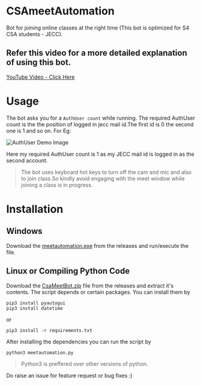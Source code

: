 # CSAmeetAutomation
Bot for joining online classes at the right time (This bot is optimized for S4 CSA students -  JECC).

## Refer this video for a more detailed explanation of using this bot.
[YouTube Video - Click Here](https://youtu.be/mx6fBHsQoXk)

# Usage 
The bot asks you for a ```AuthUser count``` while running. The required AuthUser count is the the position of logged in jecc mail id.The first id is 0 the second one is 1 and so on. For Eg:


![AuthUser Demo Image](https://user-images.githubusercontent.com/66511659/118859741-337a8600-b8f8-11eb-88e6-e44b50b3b628.jpeg)

Here my required AuthUser count is 1 as my JECC mail id is logged in as the second account.

> The bot uses keyboard hot keys to turn off the cam and mic and also to join class.So kindly avoid engaging with the meet window while joining a class is in progress.


# Installation

## Windows 

Download the [meetautomation.exe](https://github.com/TheAmalShibu/CSAmeetAutomation/releases/download/v1.0/meetautomation.exe) from the releases and run/execute the file.

## Linux or Compiling Python Code

Download the [CsaMeetBot.zip](https://github.com/TheAmalShibu/CSAmeetAutomation/releases/download/v1.0/CsaMeetBot.zip) file from the releases and extract it's contents.
The script depends or certain packages. You can install them by
```
pip3 install pyautogui
pip3 install datetime
```
or
```
pip3 install -r requirements.txt
```
After installing the dependencies you can run the script by
```
python3 meetautomation.py
```
> Python3 is preffered over other versions of python.

Do raise an issue for feature request or bug fixes :)
